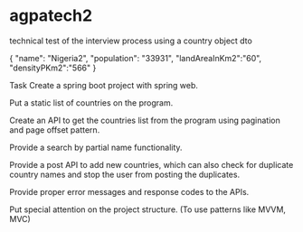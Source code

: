 # agpatech2
technical test of the interview process using a country object dto

{
  "name": "Nigeria2",
  "population": "33931",
  "landAreaInKm2":"60",
  "densityPKm2":"566"
}

Task Create a spring boot project with spring web.

Put a static list of countries on the program.

Create an API to get the countries list from the program using pagination and page offset pattern.

Provide a search by partial name functionality.

Provide a post API to add new countries, which can also check for duplicate country names and stop the user from posting the duplicates.

Provide proper error messages and response codes to the APIs.

Put special attention on the project structure. (To use patterns like MVVM, MVC)
